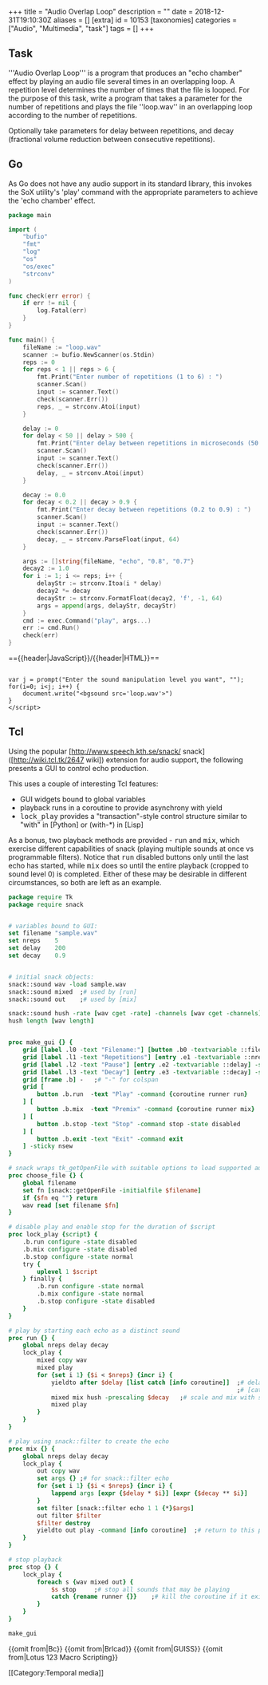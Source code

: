 +++
title = "Audio Overlap Loop"
description = ""
date = 2018-12-31T19:10:30Z
aliases = []
[extra]
id = 10153
[taxonomies]
categories = ["Audio", "Multimedia", "task"]
tags = []
+++

## Task

'''Audio Overlap Loop''' is a program that produces an "echo chamber" effect by playing an audio file several times in an overlapping loop. A repetition level determines the number of times that the file is looped. For the purpose of this task, write a program that takes a parameter for the number of repetitions and plays the file ''loop.wav'' in an overlapping loop according to the number of repetitions.

Optionally take parameters for delay between repetitions, and decay (fractional volume reduction between consecutive repetitions).



## Go

As Go does not have any audio support in its standard library, this invokes the SoX utility's 'play' command with the appropriate parameters to achieve the 'echo chamber' effect. 

```go
package main

import (
    "bufio"
    "fmt"
    "log"
    "os"
    "os/exec"
    "strconv"
)

func check(err error) {
    if err != nil {
        log.Fatal(err)
    }
}

func main() {
    fileName := "loop.wav"
    scanner := bufio.NewScanner(os.Stdin)
    reps := 0
    for reps < 1 || reps > 6 {
        fmt.Print("Enter number of repetitions (1 to 6) : ")
        scanner.Scan()
        input := scanner.Text()
        check(scanner.Err())
        reps, _ = strconv.Atoi(input)
    }

    delay := 0
    for delay < 50 || delay > 500 {
        fmt.Print("Enter delay between repetitions in microseconds (50 to 500) : ")
        scanner.Scan()
        input := scanner.Text()
        check(scanner.Err())
        delay, _ = strconv.Atoi(input)
    }

    decay := 0.0
    for decay < 0.2 || decay > 0.9 {
        fmt.Print("Enter decay between repetitions (0.2 to 0.9) : ")
        scanner.Scan()
        input := scanner.Text()
        check(scanner.Err())
        decay, _ = strconv.ParseFloat(input, 64)
    }

    args := []string{fileName, "echo", "0.8", "0.7"}
    decay2 := 1.0    
    for i := 1; i <= reps; i++ {
        delayStr := strconv.Itoa(i * delay)
        decay2 *= decay
        decayStr := strconv.FormatFloat(decay2, 'f', -1, 64)        
        args = append(args, delayStr, decayStr)        
    }
    cmd := exec.Command("play", args...)    
    err := cmd.Run()
    check(err)
}
```


=={{header|JavaScript}}/{{header|HTML}}==

```JavaScript><script

var j = prompt("Enter the sound manipulation level you want", "");
for(i=0; i<j; i++) {
    document.write("<bgsound src='loop.wav'>")
}
</script>
```



## Tcl


Using the popular [http://www.speech.kth.se/snack/ snack] ([http://wiki.tcl.tk/2647 wiki]) extension for audio support, the following presents a GUI to control echo production.

This uses a couple of interesting Tcl features:

* GUI widgets bound to global variables
* playback runs in a coroutine to provide asynchrony with yield
* <tt>lock_play</tt> provides a "transaction"-style control structure similar to "with" in [Python] or (with-*) in [Lisp]

As a bonus, two playback methods are provided - <tt>run</tt> and <tt>mix</tt>, which exercise different capabilities of snack (playing multiple sounds at once vs programmable filters).
Notice that <tt>run</tt> disabled buttons only until the last echo has started, while <tt>mix</tt> does so until the entire playback (cropped to sound level 0) is completed.
Either of these may be desirable in different circumstances, so both are left as an example.


```Tcl
package require Tk
package require snack


# variables bound to GUI:
set filename "sample.wav"
set nreps    5
set delay    200
set decay    0.9


# initial snack objects:
snack::sound wav -load sample.wav
snack::sound mixed  ;# used by [run]
snack::sound out    ;# used by [mix]

snack::sound hush -rate [wav cget -rate] -channels [wav cget -channels]
hush length [wav length]


proc make_gui {} {
    grid [label .l0 -text "Filename:"] [button .b0 -textvariable ::filename -command choose_file] -sticky nsew
    grid [label .l1 -text "Repetitions"] [entry .e1 -textvariable ::nreps] -sticky nsew
    grid [label .l2 -text "Pause"] [entry .e2 -textvariable ::delay] -sticky nsew
    grid [label .l3 -text "Decay"] [entry .e3 -textvariable ::decay] -sticky nsew
    grid [frame .b] -   ;# "-" for colspan
    grid [
        button .b.run  -text "Play" -command {coroutine runner run}
    ] [
        button .b.mix  -text "Premix" -command {coroutine runner mix}
    ] [
        button .b.stop -text "Stop" -command stop -state disabled
    ] [
        button .b.exit -text "Exit" -command exit
    ] -sticky nsew
}

# snack wraps tk_getOpenFile with suitable options to load supported audio files
proc choose_file {} {
    global filename
    set fn [snack::getOpenFile -initialfile $filename]
    if {$fn eq ""} return
    wav read [set filename $fn]
}

# disable play and enable stop for the duration of $script
proc lock_play {script} {
    .b.run configure -state disabled
    .b.mix configure -state disabled
    .b.stop configure -state normal
    try {
        uplevel 1 $script
    } finally {
        .b.run configure -state normal
        .b.mix configure -state normal
        .b.stop configure -state disabled
    }
}

# play by starting each echo as a distinct sound
proc run {} {
    global nreps delay decay
    lock_play {
        mixed copy wav
        mixed play
        for {set i 1} {$i < $nreps} {incr i} {
            yieldto after $delay [list catch [info coroutine]]  ;# delay without blocking the event loop
                                                                ;# [catch] in case the coroutine has been killed
            mixed mix hush -prescaling $decay   ;# scale and mix with silence to fade
            mixed play
        }
    }
}

# play using snack::filter to create the echo
proc mix {} {
    global nreps delay decay
    lock_play {
        out copy wav
        set args {} ;# for snack::filter echo
        for {set i 1} {$i < $nreps} {incr i} {
            lappend args [expr {$delay * $i}] [expr {$decay ** $i}]
        }
        set filter [snack::filter echo 1 1 {*}$args]
        out filter $filter
        $filter destroy
        yieldto out play -command [info coroutine]  ;# return to this proc only when playback completed
    }
}

# stop playback
proc stop {} {
    lock_play {
        foreach s {wav mixed out} {
            $s stop     ;# stop all sounds that may be playing
            catch {rename runner {}}    ;# kill the coroutine if it exists
        }
    }
}

make_gui

```


{{omit from|Bc}}
{{omit from|Brlcad}}
{{omit from|GUISS}}
{{omit from|Lotus 123 Macro Scripting}}

[[Category:Temporal media]]

